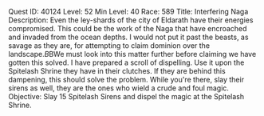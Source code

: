 Quest ID: 40124
Level: 52
Min Level: 40
Race: 589
Title: Interfering Naga
Description: Even the ley-shards of the city of Eldarath have their energies compromised. This could be the work of the Naga that have encroached and invaded from the ocean depths. I would not put it past the beasts, as savage as they are, for attempting to claim dominion over the landscape.$B$BWe must look into this matter further before claiming we have gotten this solved. I have prepared a scroll of dispelling. Use it upon the Spitelash Shrine they have in their clutches. If they are behind this dampening, this should solve the problem. While you're there, slay their sirens as well, they are the ones who wield a crude and foul magic.
Objective: Slay 15 Spitelash Sirens and dispel the magic at the Spitelash Shrine.

